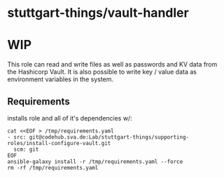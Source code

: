 stuttgart-things/vault-handler
=========================================

# WIP

This role can read and write files as well as passwords and KV data from the Hashicorp Vault. It is also possible to write key / value data as environment variables in the system.

Requirements
------------

installs role and all of it's dependencies w/:

```
cat <<EOF > /tmp/requirements.yaml
- src: git@codehub.sva.de:Lab/stuttgart-things/supporting-roles/install-configure-vault.git
  scm: git
EOF
ansible-galaxy install -r /tmp/requirements.yaml --force
rm -rf /tmp/requirements.yaml
```